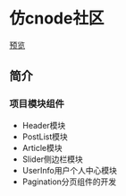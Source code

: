 # 仿cnode社区

[预览](https://zxy1078481005.github.io/demo/conde/dist/index.html#/)

## 简介
### 项目模块组件
+ Header模块
+ PostList模块
+ Article模块
+ Slider侧边栏模块
+ UserInfo用户个人中心模块
+ Pagination分页组件的开发
